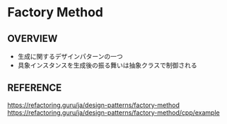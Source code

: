 # Factory Method
## OVERVIEW
- 生成に関するデザインパターンの一つ
- 具象インスタンスを生成後の振る舞いは抽象クラスで制御される

## REFERENCE
https://refactoring.guru/ja/design-patterns/factory-method
https://refactoring.guru/ja/design-patterns/factory-method/cpp/example
